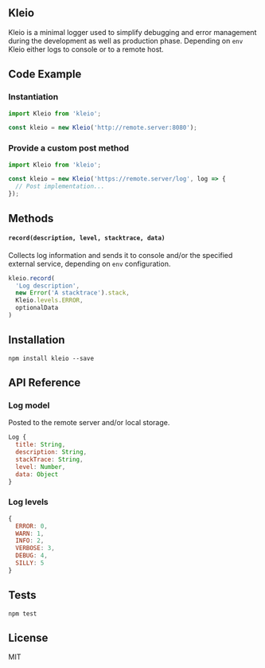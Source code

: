 ## Kleio

Kleio is a minimal logger used to simplify debugging and error management during the development as well as production phase. Depending on `env` Kleio either logs to console or to a remote host.

## Code Example

### Instantiation
```javascript
import Kleio from 'kleio';

const kleio = new Kleio('http://remote.server:8080');
```

### Provide a custom post method
```javascript
import Kleio from 'kleio';

const kleio = new Kleio('https://remote.server/log', log => {
  // Post implementation...
});
```


## Methods
#### `record(description, level, stacktrace, data)`

Collects log information and sends it to console and/or the specified external service, depending on `env` configuration.

```javascript
kleio.record(
  'Log description',
  new Error('A stacktrace').stack,
  Kleio.levels.ERROR,
  optionalData
)
```

## Installation
`npm install kleio --save`

## API Reference
### Log model
Posted to the remote server and/or local storage.
```javascript
Log {
  title: String,
  description: String,
  stackTrace: String,
  level: Number,
  data: Object
}
```

### Log levels
```javascript
{
  ERROR: 0,
  WARN: 1,
  INFO: 2,
  VERBOSE: 3,
  DEBUG: 4,
  SILLY: 5
}
```

## Tests

`npm test`

## License

MIT
